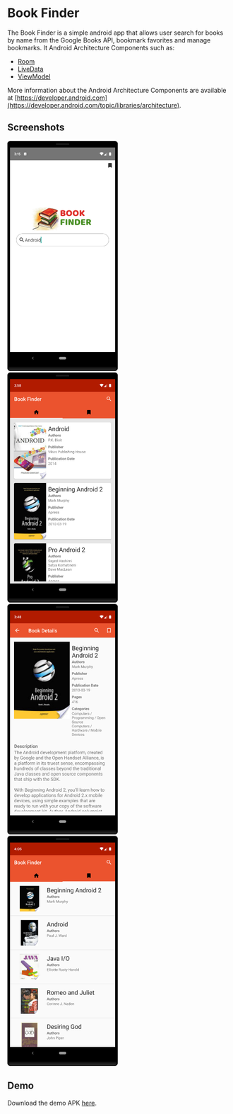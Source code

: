 # Book Finder

The Book Finder is a simple android app that allows user search for books by name from the Google 
Books API, bookmark favorites and manage bookmarks. It Android Architecture Components such as: 

* [Room](https://developer.android.com/topic/libraries/architecture/room)
* [LiveData](https://developer.android.com/topic/libraries/architecture/livedata)
* [ViewModel](https://developer.android.com/topic/libraries/architecture/viewmodel)

More information about the Android Architecture Components are available at [https://developer.android.com](https://developer.android.com/topic/libraries/architecture).

## Screenshots

<img src="screenshot_1.png" width="250px" /> &nbsp; <img src="screenshot_2.png" width="250px" /> 
&nbsp; <img src="screenshot_3.png" width="250px" /> &nbsp; <img src="screenshot_4.png" width="250px" />


## Demo

Download the demo APK [here](book_finder.apk).